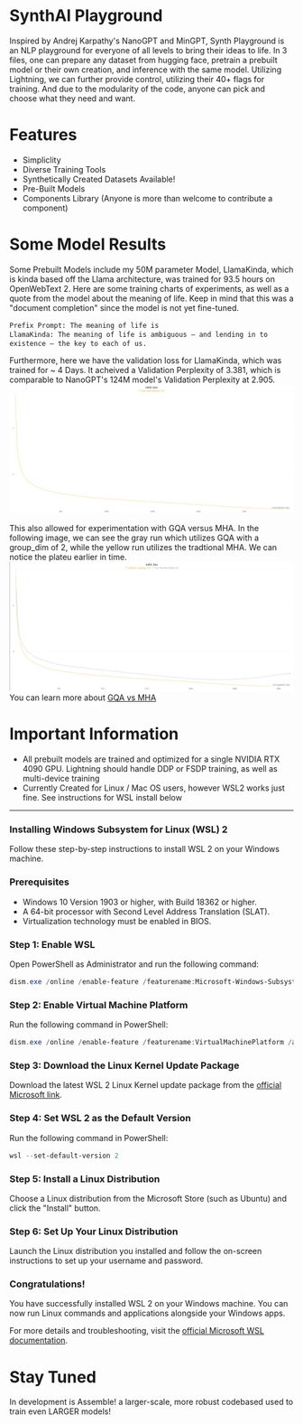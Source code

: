 # SynthAI Playground
Inspired by Andrej Karpathy's NanoGPT and MinGPT, Synth Playground is an NLP playground for everyone of all levels to bring their ideas to life. 
In 3 files, one can prepare any dataset from hugging face, pretrain a prebuilt model or their own creation, and inference with the same model.
Utilizing Lightning, we can further provide control, utilizing their 40+ flags for training. And due to the modularity of the code, anyone can pick and choose what they need and want.

# Features
* Simpliclity
* Diverse Training Tools
* Synthetically Created Datasets Available!
* Pre-Built Models
* Components Library (Anyone is more than welcome to contribute a component)

# Some Model Results
Some Prebuilt Models include my 50M parameter Model, LlamaKinda, which is kinda based off the Llama architecture, was trained for 93.5 hours on OpenWebText 2. Here are some training charts of experiments, as well as a quote from the model about the meaning of life.
Keep in mind that this was a "document completion" since the model is not yet fine-tuned.

```
Prefix Prompt: The meaning of life is 
LlamaKinda: The meaning of life is ambiguous — and lending in to existence — the key to each of us.
```
Furthermore, here we have the validation loss for LlamaKinda, which was trained for ~ 4 Days. It acheived a Validation Perplexity of 3.381, which is comparable to NanoGPT's 124M model's Validation Perplexity at 2.905.
![Val Loss](assets/val_loss.png)

This also allowed for experimentation with GQA versus MHA. In the following image, we can see the gray run which utilizes GQA with a group_dim of 2, while the yellow run utilizes the tradtional MHA. We can notice the plateu earlier in time. 
![GQA vs. MHA](assets/gqa_vs_mha.png)
You can learn more about [GQA vs MHA](https://arxiv.org/abs/2305.13245)

# Important Information
- All prebuilt models are trained and optimized for a single NVIDIA RTX 4090 GPU. Lightning should handle DDP or FSDP training, as well as multi-device training
- Currently Created for Linux / Mac OS users, however WSL2 works just fine. See instructions for WSL install below
---
### Installing Windows Subsystem for Linux (WSL) 2

Follow these step-by-step instructions to install WSL 2 on your Windows machine.

### Prerequisites

- Windows 10 Version 1903 or higher, with Build 18362 or higher.
- A 64-bit processor with Second Level Address Translation (SLAT).
- Virtualization technology must be enabled in BIOS.

### Step 1: Enable WSL

Open PowerShell as Administrator and run the following command:

```powershell
dism.exe /online /enable-feature /featurename:Microsoft-Windows-Subsystem-Linux /all /norestart
```

### Step 2: Enable Virtual Machine Platform

Run the following command in PowerShell:

```powershell
dism.exe /online /enable-feature /featurename:VirtualMachinePlatform /all /norestart
```

### Step 3: Download the Linux Kernel Update Package

Download the latest WSL 2 Linux Kernel update package from the [official Microsoft link](https://aka.ms/wsl2kernel).

### Step 4: Set WSL 2 as the Default Version

Run the following command in PowerShell:

```powershell
wsl --set-default-version 2
```

### Step 5: Install a Linux Distribution

Choose a Linux distribution from the Microsoft Store (such as Ubuntu) and click the "Install" button.

### Step 6: Set Up Your Linux Distribution

Launch the Linux distribution you installed and follow the on-screen instructions to set up your username and password.

### Congratulations!

You have successfully installed WSL 2 on your Windows machine. You can now run Linux commands and applications alongside your Windows apps.

For more details and troubleshooting, visit the [official Microsoft WSL documentation](https://docs.microsoft.com/en-us/windows/wsl/).

# Stay Tuned
In development is Assemble! a larger-scale, more robust codebased used to train even LARGER models!